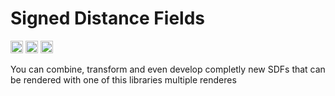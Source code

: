 # Signed Distance Fields
[<img alt="github" src="https://img.shields.io/badge/github--MAA28-Signed--Distance--Fields?style=for-the-badge&labelColor=555555&logo=github" height="20">](https://github.com/MAA28/Signed-Distance-Fields)
[<img alt="crates.io" src="https://img.shields.io/crates/v/signed_distance_field?style=for-the-badge&color=fc8d62&logo=rust" height="20">](https://crates.io/crates/signed_distance_fields)
[<img alt="docs.rs" src="https://img.shields.io/badge/docs.rs-Signed--Distance--Field-b84a6e1?style=for-the-badge&labelColor=555555&logo=docs.rs" height="20">](https://docs.rs/crate/signed_distance_fields/1.0.0)

You can combine, transform and even develop completly new SDFs that can be rendered with one of this libraries multiple renderes
